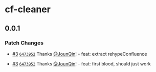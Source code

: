 # cf-cleaner

## 0.0.1
### Patch Changes



- [#3](https://github.com/rx-ts/cf-cleaner/pull/3) [`6473952`](https://github.com/rx-ts/cf-cleaner/commit/6473952fa2f82161e26ad04c1c54166e7fbc9dc4) Thanks [@JounQin](https://github.com/JounQin)! - feat: extract rehypeConfluence



- [#3](https://github.com/rx-ts/cf-cleaner/pull/3) [`6473952`](https://github.com/rx-ts/cf-cleaner/commit/6473952fa2f82161e26ad04c1c54166e7fbc9dc4) Thanks [@JounQin](https://github.com/JounQin)! - feat: first blood, should just work
